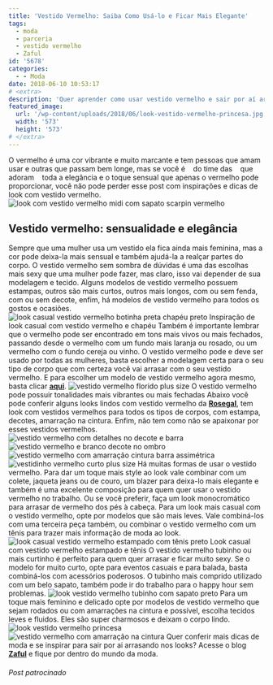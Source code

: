 ```yaml
---
title: 'Vestido Vermelho: Saiba Como Usá-lo e Ficar Mais Elegante'
tags:
  - moda
  - parceria
  - vestido vermelho
  - Zaful
id: '5678'
categories:
  - - Moda
date: 2018-06-10 10:53:17
# <extra>
description: 'Quer aprender como usar vestido vermelho e sair por aí arrasando com looks super lindos? Então confira nossas dicas e se inspire.'
featured_image: 
  url: '/wp-content/uploads/2018/06/look-vestido-vermelho-princesa.jpg'
  width: '573'
  height: '573'
# </extra>
---
```


O vermelho é uma cor vibrante e muito marcante e tem pessoas que amam usar e outras que passam bem longe, mas se você é    do time das    que adoram    toda a elegância e o toque sensual que apenas o vermelho pode proporcionar, você não pode perder esse post com inspirações e dicas de look com vestido vermelho. ![look com vestido vermelho midi com sapato scarpin vermelho](/wp-content/uploads/2018/06/look-vestido-vermelho-midi-com-sapato-vermelho.jpg "look com vestido vermelho midi com sapato scarpin vermelho")

## Vestido vermelho: sensualidade e elegância

Sempre que uma mulher usa um vestido ela fica ainda mais feminina, mas a cor pode deixa-la mais sensual e também ajudá-la a realçar partes do corpo. O vestido vermelho sem sombra de dúvidas é uma das escolhas mais sexy que uma mulher pode fazer, mas claro, isso vai depender de sua modelagem e tecido. Alguns modelos de vestido vermelho possuem estampas, outros são mais curtos, outros mais longos, com ou sem fenda, com ou sem decote, enfim, há modelos de vestido vermelho para todos os gostos e ocasiões. ![look casual vestido vermelho botinha preta chapéu preto](/wp-content/uploads/2018/06/look-casual-vestido-vermelho-botinha-preta-chapéu-preto.jpg "look casual vestido vermelho botinha preta chapéu preto") Inspiração de look casual com vestido vermelho e chapéu Também é importante lembrar que o vermelho pode ser encontrado em tons mais vivos ou mais fechados, passando desde o vermelho com um fundo mais laranja ou rosado, ou um vermelho com o fundo cereja ou vinho. O vestido vermelho pode e deve ser usado por todas as mulheres, basta escolher a modelagem certa para o seu tipo de corpo que com certeza você vai arrasar com o seu vestido vermelho. E para escolher um modelo de vestido vermelho agora mesmo, basta clicar [**aqui**](https://www.rosegal.com/red-dresses/shop/). ![vestido vermelho florido plus size](/wp-content/uploads/2018/06/vestido-vermelho-florido-plus-size.jpg "vestido vermelho florido plus size") O vestido vermelho pode possuir tonalidades mais vibrantes ou mais fechadas Abaixo você pode conferir alguns looks lindos com vestido vermelho da [**Rosegal**](https://www.rosegal.com), tem look com vestidos vermelhos para todos os tipos de corpos, com estampa, decotes, amarração na cintura. Enfim, não tem como não se apaixonar por esses vestidos vermelhos. ![vestido vermelho com detalhes no decote e barra](/wp-content/uploads/2018/06/vestido-vermelho-com-detalhes-no-decote-e-barra.jpg "vestido vermelho com detalhes no decote e barra") ![vestido vermelho e branco decote no ombro](/wp-content/uploads/2018/06/vestido-vermelho-e-branco-decote-no-ombro.jpg) ![vestido vermelho com amarração cintura barra assimétrica](/wp-content/uploads/2018/06/vestido-vermelho-com-amarração-cintura-barra-assimetrica.jpg "vestido vermelho com amarração cintura barra assimétrica") ![vestidinho vermelho curto plus size ](/wp-content/uploads/2018/06/vestidinho-com-menina-photoshopada.jpg "vestidinho vermelho curto plus size ") Há muitas formas de usar o vestido vermelho. Para dar um toque mais style ao look vale combinar com um colete, jaqueta jeans ou de couro, um blazer para deixa-lo mais elegante e também é uma excelente composição para quem quer usar o vestido vermelho no trabalho. Ou se você preferir, faça um look monocromático para arrasar de vermelho dos pés à cabeça. Para um look mais casual com o vestido vermelho, opte por modelos que são mais leves. Vale combiná-los com uma terceira peça também, ou combinar o vestido vermelho com um tênis para trazer mais informação de moda ao look. ![look casual vestido vermelho estampado com tênis preto](/wp-content/uploads/2018/06/look-casual-vestido-vermelho-estapado-com-tênis-preto.jpg "look casual vestido vermelho estampado com tênis preto") Look casual com vestido vermelho estampado e tênis O vestido vermelho tubinho ou mais curtinho é perfeito para quem quer arrasar e ficar muito sexy. Se o modelo for muito curto, opte para eventos casuais e para balada, basta combiná-los com acessórios poderosos. O tubinho mais comprido utilizado com um belo sapato, também pode ir do trabalho para o happy hour sem problemas. ![look vestido vermelho tubinho com sapato preto](/wp-content/uploads/2018/06/look-vestido-vermelho-tubinho-com-sapato-preto.jpg "look vestido vermelho tubinho com sapato preto") Para um toque mais feminino e delicado opte por modelos de vestido vermelho que sejam rodados ou com amarrações na cintura e possível, escolha tecidos leves e fluidos. Eles são super charmosos e deixam o corpo lindo. ![look vestido vermelho princesa](/wp-content/uploads/2018/06/look-vestido-vermelho-princesa.jpg "look vestido vermelho princesa") ![vestido vermelho com amarração na cintura](/wp-content/uploads/2018/06/vestido-vermelho-com-amarração-na-cintura.jpg "vestido vermelho com amarração na cintura") Quer conferir mais dicas de moda e se inspirar para sair por ai arrasando nos looks? Acesse o blog [**Zaful**](https://www.zaful.com/blog) e fique por dentro do mundo da moda.  

###### Post patrocinado
